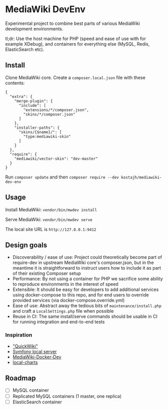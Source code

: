 # MediaWiki DevEnv

Experimental project to combine best parts of various MediaWiki development environments.

tl;dr: Use the host machine for PHP (speed and ease of use with for example XDebug), and containers for everything else (MySQL, Redis, ElasticSearch etc).

## Install 

Clone MediaWiki core. Create a `composer.local.json` file with these contents:

```
{
  "extra": {
    "merge-plugin": {
      "include": [
        "extensions/*/composer.json",
        "skins/*/composer.json"
      ]
    },
    "installer-paths": {
      "skins/{$name}/": [
        "type:mediawiki-skin"
      ]
    }
  },
  "require": {
    "mediawiki/vector-skin": "dev-master"
  }
}

```

Run `composer update` and then `composer require --dev kostajh/mediawiki-dev-env`

## Usage

Install MediaWiki: `vendor/bin/mwdev install` 

Serve MediaWiki: `vendor/bin/mwdev serve`

The local site URL is `http://127.0.0.1:9412`

## Design goals

- Discoverability / ease of use: Project could theoretically become part of require-dev in upstream MediaWiki core's composer.json, but in the meantime it is straightforward to instruct users how to include it as part of their existing Composer setup
- Performance: By not using a container for PHP we sacrifice some ability to reproduce environments in the interest of speed
- Extensible: It should be easy for developers to add additional services using docker-compose to this repo, and for end users to override provided services (via docker-compose.override.yml)
- Ease of use: Abstract away the tedious bits of `maintenance/install.php` and craft a `LocalSettings.php` file when possible
- Reuse in CI: The same install/serve commands should be usable in CI for running integration and end-to-end tests

### Inspiration

- ["QuickWiki"](https://wikitech.wikimedia.org/wiki/Performance/Fresnel#Quick_MediaWiki)
- [Symfony local server](https://symfony.com/doc/current/setup/symfony_server.html)
- [MediaWiki-Docker-Dev](https://www.mediawiki.org/wiki/MediaWiki-Docker-Dev)
- [local-charts](https://gerrit.wikimedia.org/r/plugins/gitiles/releng/local-charts/)

## Roadmap

- [ ] MySQL container
- [ ] Replicated MySQL containers (1 master, one replica)
- [ ] ElasticSearch container
